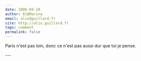 ```yaml
---
date: 2006-04-28
author: Al@Marina
email: alix@guillard.fr
site: http://alix.guillard.fr
tags: comment
permalink: false
---
```


<p>Paris n'est pas loin, donc ce n'est pas aussi dur que toi je pense.</p>
---
